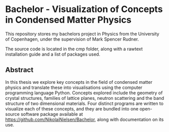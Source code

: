 # Bachelor - Visualization of Concepts in Condensed Matter Physics
This repository stores my bachelors project in Physics from the University of Copenhagen, under the supervision of Mark Spencer Rudner.

The source code is located in the cmp folder, along with a rawtext installation guide and a list of packages used.

## Abstract
In this thesis we explore key concepts in the field of condensed matter physics and translate these into visualisations using the computer programming language Python. Concepts explored include the geometry of crystal structures, families of lattice planes, neutron scattering and the band structure of two dimensional materials. Four distinct programs are written to visualize each of these concepts, and they are bundled into one open-source software package available at https://github.com/NikolaiNielsen/Bachelor, along with documentation on its use.
